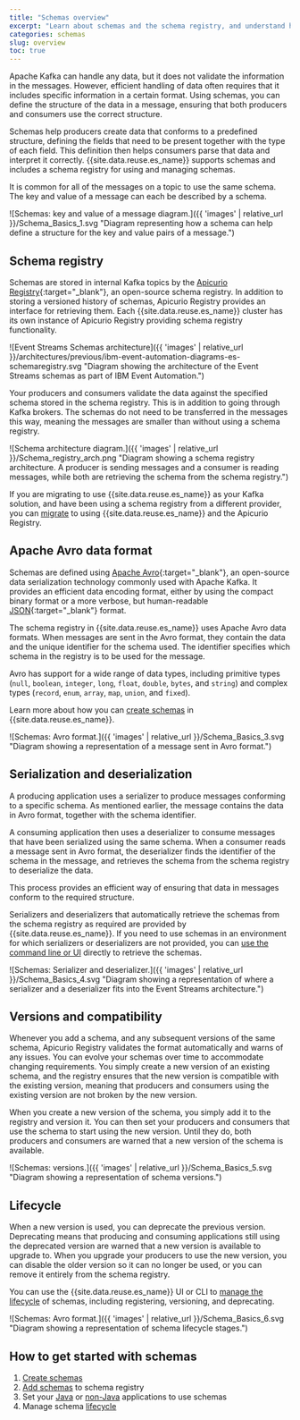 ```yaml
---
title: "Schemas overview"
excerpt: "Learn about schemas and the schema registry, and understand how schemas can help manage your data more efficiently."
categories: schemas
slug: overview
toc: true
---
```


Apache Kafka can handle any data, but it does not validate the information in the messages. However, efficient handling of data often requires that it includes specific information in a certain format. Using schemas, you can define the structure of the data in a message, ensuring that both producers and consumers use the correct structure.

Schemas help producers create data that conforms to a predefined structure, defining the fields that need to be present together with the type of each field. This definition then helps consumers parse that data and interpret it correctly. {{site.data.reuse.es_name}} supports schemas and includes a schema registry for using and managing schemas.

It is common for all of the messages on a topic to use the same schema. The key and value of a message can each be described by a schema.

![Schemas: key and value of a message diagram.]({{ 'images' | relative_url }}/Schema_Basics_1.svg "Diagram representing how a schema can help define a structure for the key and value pairs of a message.")

<!-- A schema defines the structure of the data in a message. After the structure is described in a schema, it makes it much easier to ensure that producers and consumers use the correct structure.-->

## Schema registry

Schemas are stored in internal Kafka topics by the [Apicurio Registry](https://www.apicur.io/registry/docs/apicurio-registry/2.6.x/index.html){:target="_blank"}, an open-source schema registry. In addition to storing a versioned history of schemas, Apicurio Registry provides an interface for retrieving them. Each {{site.data.reuse.es_name}} cluster has its own instance of Apicurio Registry providing schema registry functionality.

![Event Streams Schemas architecture]({{ 'images' | relative_url }}/architectures/previous/ibm-event-automation-diagrams-es-schemaregistry.svg "Diagram showing the architecture of the Event Streams schemas as part of IBM Event Automation.")

Your producers and consumers validate the data against the specified schema stored in the schema registry. This is in addition to going through Kafka brokers. The schemas do not need to be transferred in the messages this way, meaning the messages are smaller than without using a schema registry.

![Schema architecture diagram.]({{ 'images' | relative_url }}/Schema_registry_arch.png "Diagram showing a schema registry architecture. A producer is sending messages and a consumer is reading messages, while both are retrieving the schema from the schema registry.")

If you are migrating to use {{site.data.reuse.es_name}} as your Kafka solution, and have been using a schema registry from a different provider, you can [migrate](../migrating/) to using {{site.data.reuse.es_name}} and the Apicurio Registry.


<!--The schema registry is used to hold the schemas. Each Event Streams cluster has its own schema registry.	It provides interfaces for storing and retrieving schemas. In most situations, the interfaces are used behind the scenes.-->

## Apache Avro data format

Schemas are defined using [Apache Avro](https://avro.apache.org/){:target="_blank"}, an open-source data serialization technology commonly used with Apache Kafka. It provides an efficient data encoding format, either by using the compact binary format or a more verbose, but human-readable [JSON](https://www.json.org){:target="_blank"} format.

The schema registry in {{site.data.reuse.es_name}} uses Apache Avro data formats. When messages are sent in the Avro format, they contain the data and the unique identifier for the schema used. The identifier specifies which schema in the registry is to be used for the message.

Avro has support for a wide range of data types, including primitive types (`null`, `boolean`, `integer`, `long`, `float`, `double`, `bytes`, and `string`) and complex types (`record`, `enum`, `array`, `map`, `union`, and `fixed`).

Learn more about how you can [create schemas](../creating) in {{site.data.reuse.es_name}}.

![Schemas: Avro format.]({{ 'images' | relative_url }}/Schema_Basics_3.svg "Diagram showing a representation of a message sent in Avro format.")

<!-- Apache Avro is an open-source data serialization technology. The schema registry uses Apache Avro data formats.	Apache Avro is commonly used with Apache Kafka. It provides an efficient data encoding format, either using the compact binary format or a more verbose but human-readable JSON format.-->

## Serialization and deserialization

A producing application uses a serializer to produce messages conforming to a specific schema. As mentioned earlier, the message contains the data in Avro format, together with the schema identifier.

A consuming application then uses a deserializer to consume messages that have been serialized using the same schema. When a consumer reads a message sent in Avro format, the deserializer finds the identifier of the schema in the message, and retrieves the schema from the schema registry to deserialize the data.

This process provides an efficient way of ensuring that data in messages conform to the required structure.

Serializers and deserializers that automatically retrieve the schemas from the schema registry as required are provided by {{site.data.reuse.es_name}}. If you need to use schemas in an environment for which serializers or deserializers are not provided, you can [use the command line or UI](../setting-nonjava-apps/#retrieving-the-schema-definition-from-the-schema-registry) directly to retrieve the schemas.

![Schemas: Serializer and deserializer.]({{ 'images' | relative_url }}/Schema_Basics_4.svg "Diagram showing a representation of where a serializer and a deserializer fits into the Event Streams architecture.")

<!-- A producing application uses a serializer to produce messages conforming to a schema. A consuming application uses a deserializer to consume messages that have been serialized using a schema._

_Serializers and deserializers that automatically retrieve the schemas from the schema registry as required are provided or generated by Event Streams. If you need to use schemas in an environment for which serializers or deserializers are not provided, you can call the schema registry API directly to retrieve the schemas._-->

## Versions and compatibility

Whenever you add a schema, and any subsequent versions of the same schema, Apicurio Registry validates the format automatically and warns of any issues. You can evolve your schemas over time to accommodate changing requirements. You simply create a new version of an existing schema, and the registry ensures that the new version is compatible with the existing version, meaning that producers and consumers using the existing version are not broken by the new version.

When you create a new version of the schema, you simply add it to the registry and version it. You can then set your producers and consumers that use the schema to start using the new version. Until they do, both producers and consumers are warned that a new version of the schema is available.

![Schemas: versions.]({{ 'images' | relative_url }}/Schema_Basics_5.svg "Diagram showing a representation of schema versions.")

## Lifecycle

When a new version is used, you can deprecate the previous version. Deprecating means that producing and consuming applications still using the deprecated version are warned that a new version is available to upgrade to. When you upgrade your producers to use the new version, you can disable the older version so it can no longer be used, or you can remove it entirely from the schema registry.

You can use the {{site.data.reuse.es_name}} UI or CLI to [manage the lifecycle](../manage-lifecycle/) of schemas, including registering, versioning, and deprecating.

![Schemas: Avro format.]({{ 'images' | relative_url }}/Schema_Basics_6.svg "Diagram showing a representation of schema lifecycle stages.")

<!-- _Sometimes, the schema for a topic needs to change to accommodate new requirements. This can be achieved by creating a new version of the existing schema. The schema registry ensures that the new version is compatible with the existing version, meaning that producers and consumers using the existing version will not be broken by the new version._

_When a new version of a schema begins to be used, it is best to deprecate the previous version. This simply means that producing applications using the deprecated version are warned that they should upgrade. When a deprecated schema is no longer being used, it can be disabled so it can no longer be used, or even removed entirely from the schema registry._ -->

## How to get started with schemas

1. [Create schemas](../creating/#creating-schemas)
2. [Add schemas](../creating/#adding-schemas-to-the-registry) to schema registry
3. Set your [Java](../setting-java-apps/) or [non-Java](../setting-nonjava-apps/) applications to use schemas
4. Manage schema [lifecycle](../manage-lifecycle/)

